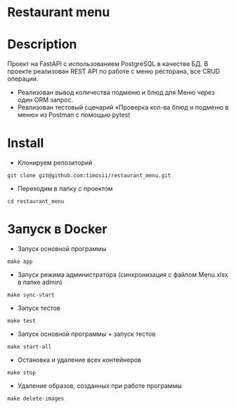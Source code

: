 # Restaurant menu
# Description

Проект на FastAPI с использованием PostgreSQL в качестве БД.
В проекте реализован REST API по работе с меню ресторана, все CRUD операции.

- Реализован вывод количества подменю и блюд для Меню через один ORM запрос.
- Реализован тестовый сценарий «Проверка кол-ва блюд и подменю в меню» из Postman с помощью pytest

# Install

- Клонируем репозиторий
```
git clone git@github.com:timosii/restaurant_menu.git
```
- Переходим в папку с проектом
```
cd restaurant_menu
```

# Запуск в Docker

- Запуск основной программы
```
make app
```
- Запуск режима администратора (синхронизация с файлом Menu.xlsx в папке admin)
```
make sync-start
```
- Запуск тестов
```
make test
```
- Запуск основной программы + запуск тестов
```
make start-all
```
- Остановка и удаление всех контейнеров
```
make stop
```
- Удаление образов, созданных при работе программы
```
make delete-images
```
